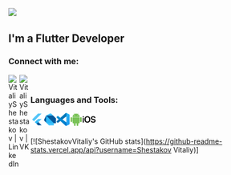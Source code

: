 ![](https://komarev.com/ghpvc/?username=ShestakovVitaliy)

## I'm a Flutter Developer

### Connect with me:

[<img align="left" alt="VitaliyShestakov | LinkedIn" width="22px" src="https://cdn.jsdelivr.net/npm/simple-icons@v3/icons/linkedin.svg" />][linkedin]
[<img align="left" alt="VitaliyShestakov | VK" width="22px" src="https://cdn.jsdelivr.net/npm/simple-icons@v3/icons/vk.svg" />][vk]

<br />

### Languages and Tools:

<img align="left" alt="React" width="26px" src="https://raw.githubusercontent.com/github/explore/80688e429a7d4ef2fca1e82350fe8e3517d3494d/topics/flutter/flutter.png" />
<img align="left" alt="HTML5" width="26px" src="https://raw.githubusercontent.com/github/explore/80688e429a7d4ef2fca1e82350fe8e3517d3494d/topics/dart/dart.png" />
<img align="left" alt="Visual Studio Code" width="26px" src="https://raw.githubusercontent.com/github/explore/80688e429a7d4ef2fca1e82350fe8e3517d3494d/topics/visual-studio-code/visual-studio-code.png" />
<img align="left" alt="JavaScript" width="26px" src="https://raw.githubusercontent.com/github/explore/80688e429a7d4ef2fca1e82350fe8e3517d3494d/topics/android/android.png" />
<img align="left" alt="Node.js" width="26px" src="https://raw.githubusercontent.com/github/explore/80688e429a7d4ef2fca1e82350fe8e3517d3494d/topics/ios/ios.png" />


<br />
<br />

[![ShestakovVitaliy's GitHub stats](https://github-readme-stats.vercel.app/api?username=Shestakov Vitaliy)]

[linkedin]: https://www.linkedin.com/in/vlad-kalachev-ab87b312a/
[vk]: https://vk.com/shestakov_vi
